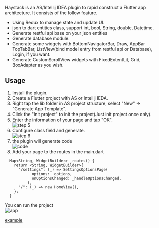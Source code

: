 Haystack is an AS/Intellij IDEA plugin to rapid construct a Flutter app architecture. It consists of the follow feature.
  - Using Redux to manage state and update UI.
  - json to dart entities class, support int, bool, String, double, Datetime.
  - Generate restful api base on your json entities
  - Generate database module.
  - Generate some widgets with BottomNavigatorBar, Draw, AppBar TopTabBar, ListView(bind model entry from restful api or Database), Login, if you want.
  - Generate CustomScrollView widgets with FixedExtentLit, Grid, BoxAdapter as you wish.

## Usage
1. Install the plugin.
2. Create a Flutter project with AS or Intellij IEDA.
3. Right tap the lib folder in AS project structure, select "New" -> "Generate App Template".
4. Click the "Init project" to init the project(Just init project once only).
5. Enter the information of your page and tap "OK".  
![step 5](https://upload-images.jianshu.io/upload_images/2398000-d3a7f7fa10168edb.png?imageMogr2/auto-orient/strip%7CimageView2/2/w/1240)
6. Configure class field and generate.  
![step 6](https://upload-images.jianshu.io/upload_images/2398000-164b83c02dfe6b33.png?imageMogr2/auto-orient/strip%7CimageView2/2/w/1240)
7. the plugin will generate code  
![code](https://upload-images.jianshu.io/upload_images/2398000-1c8823d07584233f.png?imageMogr2/auto-orient/strip%7CimageView2/2/w/1240)
8. Add your page to the routes in the main.dart  
```
  Map<String, WidgetBuilder> _routes() {
    return <String, WidgetBuilder>{
      "/settings": (_) => SettingsOptionsPage(
            options: _options,
            onOptionsChanged: _handleOptionsChanged,
          ),
      "/": (_) => new HomeView(),
    };
  }
```
You can run the project  
![app](https://upload-images.jianshu.io/upload_images/2398000-86558a04dfee614e.png?imageMogr2/auto-orient/strip%7CimageView2/2/w/1240)

[example](https://github.com/hayoi/redux_example)
